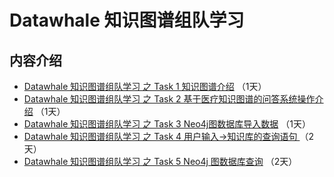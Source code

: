 # Datawhale 知识图谱组队学习

## 内容介绍

- [Datawhale 知识图谱组队学习 之 Task 1 知识图谱介绍](task01.md) （1天）
- [Datawhale 知识图谱组队学习 之 Task 2 基于医疗知识图谱的问答系统操作介绍](task02.md) （1天）
- [Datawhale 知识图谱组队学习 之 Task 3 Neo4j图数据库导入数据](task03.md) （1天）
- [Datawhale 知识图谱组队学习 之 Task 4 用户输入->知识库的查询语句 ](task04.md) （2天）
- [Datawhale 知识图谱组队学习 之 Task 5 Neo4j 图数据库查询](task05.md) （2天）





